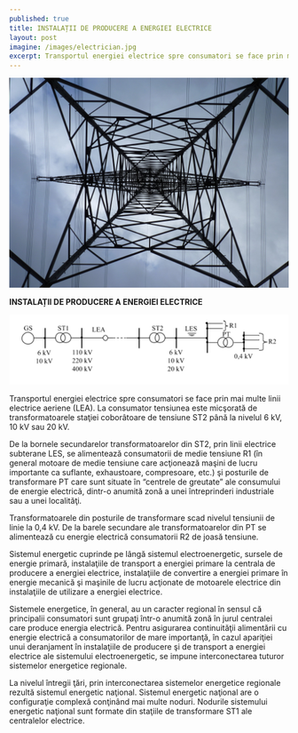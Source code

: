 ```yaml
---
published: true
title: INSTALAȚII DE PRODUCERE A ENERGIEI ELECTRICE
layout: post
imagine: /images/electrician.jpg
excerpt: Transportul energiei electrice spre consumatori se face prin mai multe linii electrice aeriene (LEA). La consumator tensiunea este micşorată de transformatoarele staţiei coborâtoare de tensiune ST2 până la nivelul 6 kV, 10 kV sau 20 kV. 
---
```

 
 
![Electrician, Home-Electric](/images/electro.jpg)


**INSTALAȚII DE PRODUCERE A ENERGIEI ELECTRICE**

![Electrician, Home-Electric](/images/schema.png)

Transportul energiei electrice spre consumatori se face prin mai multe linii electrice aeriene (LEA). La consumator tensiunea este micşorată de transformatoarele staţiei coborâtoare de tensiune ST2 până la nivelul 6 kV, 10 kV sau 20 kV.

De la bornele secundarelor transformatoarelor din ST2, prin linii electrice subterane LES, se alimentează consumatorii de medie tensiune R1 (în general motoare de medie tensiune care acţionează maşini de lucru importante ca suflante, exhaustoare, compresoare, etc.) şi posturile de transformare PT care sunt situate în “centrele de greutate” ale consumului de energie electrică, dintr-o anumită zonă a unei întreprinderi industriale sau a unei localităţi. 

Transformatoarele din posturile de transformare scad nivelul tensiunii de linie la 0,4 kV. De la barele secundare ale transformatoarelor din PT se alimentează cu energie electrică consumatorii R2 de joasă tensiune.

Sistemul energetic cuprinde pe lângă sistemul electroenergetic, sursele de energie primară, instalaţiile de transport a energiei primare la centrala de producere a energiei electrice, instalaţiile de convertire a energiei primare în energie mecanică şi maşinile de lucru acţionate de motoarele electrice din instalaţiile de utilizare a energiei electrice.

Sistemele energetice, în general, au un caracter regional în sensul că principalii consumatori sunt grupaţi într-o anumită zonă în jurul centralei care produce energia electrică. Pentru asigurarea continuităţii alimentării cu energie electrică a consumatorilor de mare importanţă, în cazul apariţiei unui deranjament în instalaţiile de producere şi de transport a energiei electrice ale sistemului electroenergetic, se impune interconectarea tuturor sistemelor energetice regionale. 

La nivelul întregii ţări, prin interconectarea sistemelor energetice regionale rezultă sistemul energetic naţional. Sistemul energetic naţional are o configuraţie complexă conţinând mai multe noduri. Nodurile sistemului energetic naţional sunt formate din staţiile de transformare ST1 ale centralelor electrice.

